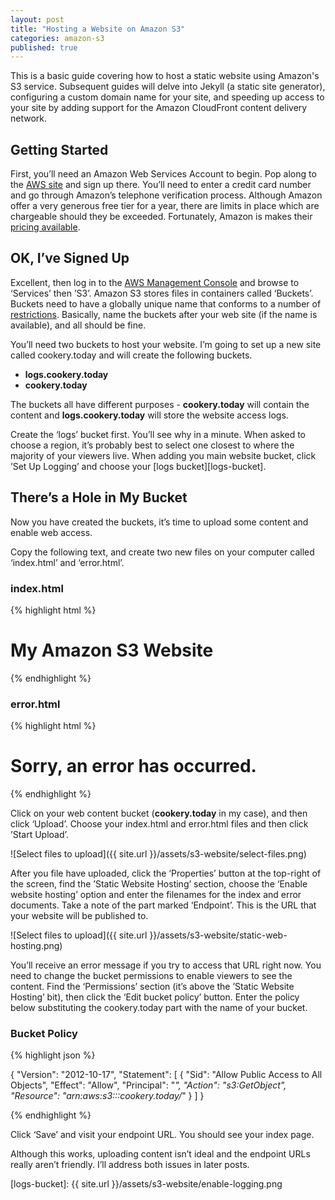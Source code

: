 ```yaml
---
layout: post
title: "Hosting a Website on Amazon S3"
categories: amazon-s3
published: true
---
```

This is a basic guide covering how to host a static website using Amazon's S3 service. Subsequent guides will delve into Jekyll (a static site generator), configuring a custom domain name for your site, and speeding up access to your site by adding support for the Amazon CloudFront content delivery network.

## Getting Started

First, you’ll need an Amazon Web Services Account to begin. Pop along to the [AWS site][aws] and sign up there. You’ll need to enter a credit card number and go through Amazon’s telephone verification process. Although Amazon offer a very generous free tier for a year, there are limits in place which are chargeable should they be exceeded. Fortunately, Amazon is makes their [pricing available][s3-pricing]. 

## OK, I’ve Signed Up

Excellent, then log in to the [AWS Management Console][management-console] and browse to ‘Services’ then ’S3’. Amazon S3 stores files in containers called ‘Buckets’. Buckets need to have a globally unique name that conforms to a number of [restrictions][bucket-restrictions]. Basically, name the buckets after your web site (if the name is available), and all should be fine.

You’ll need two buckets to host your website. I’m going to set up a new site called cookery.today and will create the following buckets.

* __logs.cookery.today__
* __cookery.today__

The buckets all have different purposes - __cookery.today__ will contain the content and __logs.cookery.today__ will store the website access logs.

Create the ‘logs’ bucket first. You’ll see why in a minute. When asked to choose a region, it’s probably best to select one closest to where the majority of your viewers live. When adding you main website bucket, click ’Set Up Logging’ and choose your [logs bucket][logs-bucket].

## There’s a Hole in My Bucket

Now you have created the buckets, it’s time to upload some content and enable web access.

Copy the following text, and create two new files on your computer called ‘index.html’ and ‘error.html’.

### index.html

{% highlight html %}
<html>
  <head>
    <title>My Amazon S3 Website</title>
  </head>
  <body>
    <h1>My Amazon S3 Website</h1>
  </body>
</html>
{% endhighlight %}

### error.html

{% highlight html %}
<html>
  <head>
    <title>Error!</title>
  </head>
  <body>
    <h1>Sorry, an error has occurred.</h1>
  </body>
</html>
{% endhighlight %}

Click on your web content bucket (**cookery.today** in my case), and then click ‘Upload’. Choose your index.html and error.html files and then click ’Start Upload’.

![Select files to upload]({{ site.url }}/assets/s3-website/select-files.png)

After you file have uploaded, click the ‘Properties’ button at the top-right of the screen, find the ’Static Website Hosting’ section, choose the ‘Enable website hosting’ option and enter the filenames for the index and error documents. Take a note of the part marked ‘Endpoint’. This is the URL that your website will be published to.

![Select files to upload]({{ site.url }}/assets/s3-website/static-web-hosting.png)

You’ll receive an error message if you try to access that URL right now. You need to change the bucket permissions to enable viewers to see the content. Find the ‘Permissions’ section (it’s above the ’Static Website Hosting’ bit), then click the ‘Edit bucket policy’ button. Enter the policy below substituting the cookery.today part with the name of your bucket.

### Bucket Policy

{% highlight json %}

{
	"Version": "2012-10-17",
	"Statement": [
		{
			"Sid": "Allow Public Access to All Objects",
			"Effect": "Allow",
			"Principal": "*",
			"Action": "s3:GetObject",
			"Resource": "arn:aws:s3:::cookery.today/*"
		}
	]
}

{% endhighlight %}

Click ‘Save’ and visit your endpoint URL. You should see your index page. 

Although this works, uploading content isn’t ideal and the endpoint URLs really aren’t friendly. I’ll address both issues in later posts.

[aws]: https://aws.amazon.com
[s3-pricing]: https://aws.amazon.com/s3/pricing/ 
[management-console]: http://console.aws.amazon.com
[bucket-restrictions]: http://docs.aws.amazon.com/AmazonS3/latest/dev/BucketRestrictions.html
[logs-bucket]: {{ site.url }}/assets/s3-website/enable-logging.png
